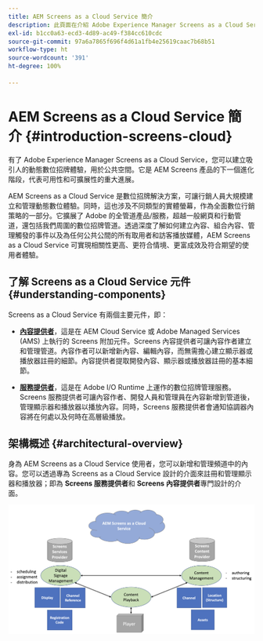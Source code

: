 ```yaml
---
title: AEM Screens as a Cloud Service 簡介
description: 此頁面在介紹 Adobe Experience Manager Screens as a Cloud Service。
exl-id: b1cc0a63-ecd3-4d89-ac49-f384cc610cdc
source-git-commit: 97a6a7865f696f4d61a1fb4e25619caac7b68b51
workflow-type: ht
source-wordcount: '391'
ht-degree: 100%

---
```


# AEM Screens as a Cloud Service 簡介 {#introduction-screens-cloud}

有了 Adobe Experience Manager Screens as a Cloud Service，您可以建立吸引人的動態數位招牌體驗，用於公共空間。它是 AEM Screens 產品的下一個進化階段，代表可用性和可擴展性的重大進展。

AEM Screens as a Cloud Service 是數位招牌解決方案，可讓行銷人員大規模建立和管理動態數位體驗。同時，這也涉及不同類型的實體螢幕，作為全面數位行銷策略的一部分。它擴展了 Adobe 的全管道產品/服務，超越一般網頁和行動管道，還包括我們周圍的數位招牌管道。透過深度了解如何建立內容、組合內容、管理觸發的事件以及為任何公共公間的所有取用者和訪客播放媒體，AEM Screens as a Cloud Service 可實現相關性更高、更符合情境、更富成效及符合期望的使用者體驗。

## 了解 Screens as a Cloud Service 元件 {#understanding-components}

Screens as a Cloud Service 有兩個主要元件，即：

* **[內容提供者](https://experienceleague.adobe.com/docs/experience-manager-cloud-service/content/screens-as-cloud-service/configure-screens-cloud/using-screens-content-provider.html?lang=zh-Hant)**，這是在 AEM Cloud Service 或 Adobe Managed Services (AMS) 上執行的 Screens 附加元件。Screens 內容提供者可讓內容作者建立和管理管道。內容作者可以新增新內容、編輯內容，而無需擔心建立顯示器或播放器註冊的細節。內容提供者提取開發內容、顯示器或播放器註冊的基本細節。

* **[服務提供者](https://experienceleague.adobe.com/docs/experience-manager-cloud-service/content/screens-as-cloud-service/configure-screens-cloud/navigating-to-screens-services-provider.html?lang=zh-Hant)**，這是在 Adobe I/O Runtime 上運作的數位招牌管理服務。Screens 服務提供者可讓內容作者、開發人員和管理員在內容新增到管道後，管理顯示器和播放器以播放內容。同時，Screens 服務提供者會通知協調器內容將在何處以及何時在高層級播放。


## 架構概述 {#architectural-overview}

身為 AEM Screens as a Cloud Service 使用者，您可以新增和管理頻道中的內容。您可以透過專為 Screens as a Cloud Service 設計的介面來註冊和管理顯示器和播放器；即為 **Screens 服務提供者**&#x200B;和 **Screens 內容提供者**&#x200B;專門設計的介面。

![影像](/help/screens-cloud/assets/architecture-screenscloud.png)
